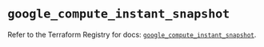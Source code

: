 # `google_compute_instant_snapshot`

Refer to the Terraform Registry for docs: [`google_compute_instant_snapshot`](https://registry.terraform.io/providers/hashicorp/google/6.47.0/docs/resources/compute_instant_snapshot).
